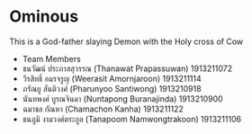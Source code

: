 # Ominous
This is a God-father slaying Demon with the Holy cross of Cow
- Team Members
- ธนวัฒน์ ประภาสสุวรรณ (Thanawat Prapassuwan) 1913211072
- วีรสิทธิ์ อมรจรูญ (Weerasit Amornjaroon) 1913211114
- ภรัณยู สันติวงศ์ (Pharunyoo Santiwong) 1913210918
- นันทพงศ์ บูรณจินดา (Nuntapong Buranajinda) 1913210900
- ฉมาชล กัณหา (Chamachon Kanha) 1913211122
- ธนภูมิ งามวงศ์ตระกูล (Tanapoom Namwongtrakoon) 1913211106
